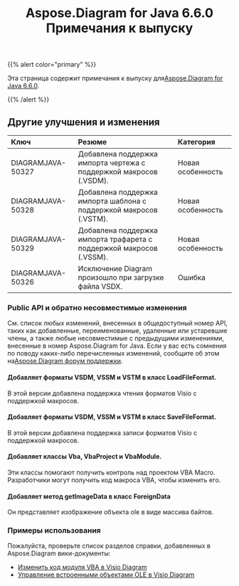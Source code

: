 ﻿---
title: Aspose.Diagram for Java 6.6.0 Примечания к выпуску
type: docs
weight: 60
url: /ru/java/aspose-diagram-for-java-6-6-0-release-notes/
---
{{% alert color="primary" %}} 

 Эта страница содержит примечания к выпуску для[Aspose.Diagram for Java 6.6.0](https://docs.aspose.com/diagram/java/aspose-diagram-for-java-6-6-0-release-notes/).

{{% /alert %}} 
## **Другие улучшения и изменения**

|**Ключ**|**Резюме**|**Категория**|
|:- |:- |:- |
|DIAGRAMJAVA-50327|Добавлена поддержка импорта чертежа с поддержкой макросов (.VSDM).|Новая особенность|
|DIAGRAMJAVA-50328|Добавлена поддержка импорта шаблона с поддержкой макросов (.VSTM).|Новая особенность|
|DIAGRAMJAVA-50329|Добавлена поддержка импорта трафарета с поддержкой макросов (.VSSM).|Новая особенность|
|DIAGRAMJAVA-50326|Исключение Diagram произошло при загрузке файла VSDX.|Ошибка|
### **Public API и обратно несовместимые изменения**
См. список любых изменений, внесенных в общедоступный номер API, таких как добавленные, переименованные, удаленные или устаревшие члены, а также любые несовместимые с предыдущими изменениями, внесенные в номер Aspose.Diagram for Java. Если у вас есть сомнения по поводу каких-либо перечисленных изменений, сообщите об этом на[Aspose.Diagram форум поддержки](https://forum.aspose.com/c/diagram/17).
#### **Добавляет форматы VSDM, VSSM и VSTM в класс LoadFileFormat.**
В этой версии добавлена поддержка чтения форматов Visio с поддержкой макросов.
#### **Добавляет форматы VSDM, VSSM и VSTM в класс SaveFileFormat.**
В этой версии добавлена поддержка записи форматов Visio с поддержкой макросов.
#### **Добавляет классы Vba, VbaProject и VbaModule.**
Эти классы помогают получить контроль над проектом VBA Macro. Разработчики могут получить код макроса VBA, чтобы изменить его.
#### **Добавляет метод getImageData в класс ForeignData**
Он представляет изображение объекта ole в виде массива байтов.
### **Примеры использования**
Пожалуйста, проверьте список разделов справки, добавленных в Aspose.Diagram вики-документы:

- [Изменить код модуля VBA в Visio Diagram](/diagram/ru/java/create-layout-and-auto-fit-shapes/#modify-vba-module-code-in-visio-diagram)
- [Управление встроенными объектами OLE в Visio Diagram](/diagram/ru/java/working-with-ole-objects/)
